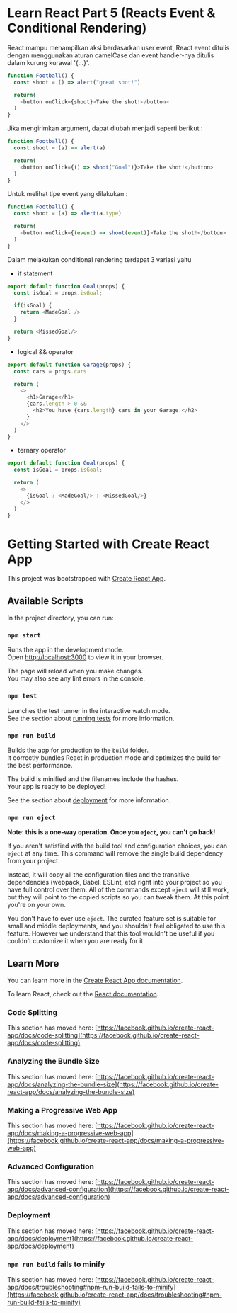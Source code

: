 # Learn React Part 5 (Reacts Event & Conditional Rendering)

React mampu menampilkan aksi berdasarkan user event, React event ditulis dengan menggunakan aturan camelCase dan event handler-nya ditulis dalam kurung kurawal '{...}'.

```javascript
function Football() {
  const shoot = () => alert("great shot!")

  return(
    <button onClick={shoot}>Take the shot!</button>
  )
}
```

Jika mengirimkan argument, dapat diubah menjadi seperti berikut :

```javascript
function Football() {
  const shoot = (a) => alert(a)

  return(
    <button onClick={() => shoot("Goal")}>Take the shot!</button>
  )
}
```

Untuk melihat tipe event yang dilakukan :

```javascript
function Football() {
  const shoot = (a) => alert(a.type)

  return(
    <button onClick={(event) => shoot(event)}>Take the shot!</button>
  )
}
```

Dalam melakukan conditional rendering terdapat 3 variasi yaitu

- if statement

```javascript
export default function Goal(props) {
  const isGoal = props.isGoal;

  if(isGoal) {
    return <MadeGoal />
  }

  return <MissedGoal/>
}
```
- logical && operator

```javascript
export default function Garage(props) {
  const cars = props.cars

  return (
    <>
      <h1>Garage</h1>
      {cars.length > 0 && 
        <h2>You have {cars.length} cars in your Garage.</h2>
      }
    </>
  )
}
```
- ternary operator

```javascript
export default function Goal(props) {
  const isGoal = props.isGoal;

  return (
    <>
      {isGoal ? <MadeGoal/> : <MissedGoal/>}
    </>
  )
}
```

# Getting Started with Create React App

This project was bootstrapped with [Create React App](https://github.com/facebook/create-react-app).

## Available Scripts

In the project directory, you can run:

### `npm start`

Runs the app in the development mode.\
Open [http://localhost:3000](http://localhost:3000) to view it in your browser.

The page will reload when you make changes.\
You may also see any lint errors in the console.

### `npm test`

Launches the test runner in the interactive watch mode.\
See the section about [running tests](https://facebook.github.io/create-react-app/docs/running-tests) for more information.

### `npm run build`

Builds the app for production to the `build` folder.\
It correctly bundles React in production mode and optimizes the build for the best performance.

The build is minified and the filenames include the hashes.\
Your app is ready to be deployed!

See the section about [deployment](https://facebook.github.io/create-react-app/docs/deployment) for more information.

### `npm run eject`

**Note: this is a one-way operation. Once you `eject`, you can't go back!**

If you aren't satisfied with the build tool and configuration choices, you can `eject` at any time. This command will remove the single build dependency from your project.

Instead, it will copy all the configuration files and the transitive dependencies (webpack, Babel, ESLint, etc) right into your project so you have full control over them. All of the commands except `eject` will still work, but they will point to the copied scripts so you can tweak them. At this point you're on your own.

You don't have to ever use `eject`. The curated feature set is suitable for small and middle deployments, and you shouldn't feel obligated to use this feature. However we understand that this tool wouldn't be useful if you couldn't customize it when you are ready for it.

## Learn More

You can learn more in the [Create React App documentation](https://facebook.github.io/create-react-app/docs/getting-started).

To learn React, check out the [React documentation](https://reactjs.org/).

### Code Splitting

This section has moved here: [https://facebook.github.io/create-react-app/docs/code-splitting](https://facebook.github.io/create-react-app/docs/code-splitting)

### Analyzing the Bundle Size

This section has moved here: [https://facebook.github.io/create-react-app/docs/analyzing-the-bundle-size](https://facebook.github.io/create-react-app/docs/analyzing-the-bundle-size)

### Making a Progressive Web App

This section has moved here: [https://facebook.github.io/create-react-app/docs/making-a-progressive-web-app](https://facebook.github.io/create-react-app/docs/making-a-progressive-web-app)

### Advanced Configuration

This section has moved here: [https://facebook.github.io/create-react-app/docs/advanced-configuration](https://facebook.github.io/create-react-app/docs/advanced-configuration)

### Deployment

This section has moved here: [https://facebook.github.io/create-react-app/docs/deployment](https://facebook.github.io/create-react-app/docs/deployment)

### `npm run build` fails to minify

This section has moved here: [https://facebook.github.io/create-react-app/docs/troubleshooting#npm-run-build-fails-to-minify](https://facebook.github.io/create-react-app/docs/troubleshooting#npm-run-build-fails-to-minify)
